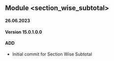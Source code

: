 ## Module <section_wise_subtotal>

#### 26.06.2023
#### Version 15.0.1.0.0
#### ADD
- Initial commit for Section Wise Subtotal